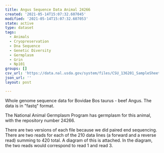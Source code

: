 ```yaml
---
title: Angus Sequence Data Animal 24266
created: '2021-05-14T15:07:32.607045'
modified: '2021-05-14T15:07:32.607053'
state: active
type: dataset
tags:
  - Animals
  - Cryopreservation
  - Dna Sequence
  - Genetic Diversity
  - Germplasm
  - Grin
  - Np101
groups: []
csv_url: 'https://data.nal.usda.gov/system/files/CSU_136201_SampleSheet.csv'
json_url: ''
layout: post

---
```

<p>Whole genome sequence data for Bovidae Bos taurus - beef Angus. The data is in "fastq" format.</p>
<p>The National Animal Germplasm Program has germplasm for this animal, with the repository number 24266.</p>
<p>There are two versions of each file because we did paired end sequencing. There are two reads for each of the 210 data lines (a forward and a reverse read) summing to 420 total. A diagram of this is attached. In the diagram, the two reads would correspond to read 1 and read 3.</p>

